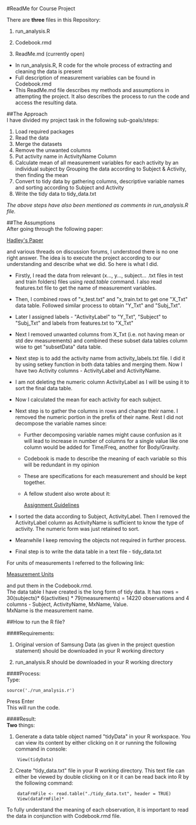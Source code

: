 #ReadMe for Course Project

There are **three** files in this Repository:
 
1. run_analysis.R  

2. Codebook.rmd
3. ReadMe.md (currently open)  

- In run_analysis.R, R code for the whole process of extracting and cleaning the data is present  
- Full description of measurement variables can be found in Codebook.rmd  
- This ReadMe.md file describes my methods and assumptions in attempting the project. It also describes the process to run the code and access the resulting data.  


##The Approach  
I have divided my project task in the following sub-goals/steps:  

1. Load required packages  
2. Read the data  
3. Merge the datasets  
4. Remove the unwanted columns  
5. Put activity name in ActivityName Column  
6. Calculate mean of all measurement variables for each activity by an individual subject by Grouping the data according to Subject & Activity, then finding the mean  
7. Convert to tidy data by gathering columns, descriptive variable names and sorting according to Subject and Activity  
8. Write the tidy data to tidy_data.txt  

*The above steps have also been mentioned as comments in run_analysis.R file.*  

  
##The Assumptions  
After going through the following paper:  

[Hadley's Paper](https://cran.r-project.org/web/packages/tidyr/vignettes/tidy-data.html)  

and various threads on discussion forums, I understood there is no one right answer. The idea is to execute the project according to our understanding and describe what we did. So here is what I did.  
* Firstly, I read the data from relevant (x..., y..., subject... .txt files in test and train folders) files using *read.table* command. I also read features.txt file to get the name of measurement variables.   
* Then, I combined rows of "x_test.txt" and "x_train.txt to get one "X_Txt" data table. Followed similar process to obtain "Y_Txt" and "Subj_Txt".   
* Later I assigned labels - "ActivityLabel" to "Y_Txt", "Subject" to "Subj_Txt" and labels from features.txt to "X_Txt"    
* Next I removed unwanted columns from X_Txt (i.e. not having mean or std dev measurements) and combined these subset data tables column wise to get "subsetData" data table.   
* Next step is to add the activity name from activity_labels.txt file. I did it by using setkey function in both data tables and merging them. Now I have two Activity columns - ActivityLabel and ActivityName. 
* I am not deleting the numeric column ActivityLabel as I will be using it to sort the final data table.   
* Now I calculated the mean for each activity for each subject.  
* Next step is to gather the columns in rows and change their name. I removed the numeric portion in the prefix of their name. Rest I did not decompose the variable names since:     
     * Further decomposing variable names might cause confusion as it will lead to increase in number of columns for a single value like one column would be added for Time/Freq, another for Body/Gravity.  
	 * Codebook is made to describe the meaning of each variable so this will be redundant in my opinion   
     * These are specifications for each measurement and should be kept together.   
	 * A fellow student also wrote about it:   

         [Assignment Guidelines](https://thoughtfulbloke.wordpress.com/2015/09/09/getting-and-cleaning-the-assignment/)  

* I sorted the data according to Subject, ActivityLabel. Then I removed the ActivityLabel column as ActivityName is sufficient to know the type of activity. The numeric form was just retained to sort. 
* Meanwhile I keep removing the objects not required in further process.   
* Final step is to write the data table in a text file - tidy_data.txt   

For units of measurements I referred to the following link:  

[Measurement Units](http://archive.ics.uci.edu/ml/machine-learning-databases/00240/UCI%20HAR%20Dataset.names)  

and put them in the Codebook.rmd.   
The data table I have created is the long form of tidy data. It has rows = 30(subjects)* 6(activities) * 79(measurements) = 14220 observations and 4 columns - Subject, ActivityName, MxName, Value.  
MxName is the measurement name.  
 
    
##How to run the R file?  

  
####Requirements:  
1. Original version of Samsung Data (as given in the project question statement) should be downloaded in your R working directory  

2. run_analysis.R should be downloaded in your R working directory  

  
####Process:  
Type:   

    source('./run_analysis.r')  

Press Enter  
This will run the code.  

  
####Result:  
**Two** things:
  
1. Generate a data table object named "tidyData" in your R workspace. You can view its content by either clicking on it or running the following command in console:   

````
    View(tidyData)   
````   

2. Create "tidy_data.txt" file in your R working directory. This text file can either be viewed by double clicking on it or it can be read back into R by the following command:  

````
    dataFrmFile <- read.table("./tidy_data.txt", header = TRUE)  
    View(dataFrmFile)*  
````

To fully understand the meaning of each observation, it is important to read the data in conjunction with Codebook.rmd file.   



